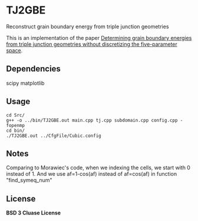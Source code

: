 # TJ2GBE
Reconstruct grain boundary energy from triple junction geometries

This is an implementation of the paper [Determining grain boundary energies from triple junction geometries without discretizing the five-parameter space](https://doi.org/10.1016/j.actamat.2018.12.022).

## Dependencies

scipy
matplotlib

## Usage

```shell
cd Src/
g++ -o ../bin/TJ2GBE.out main.cpp tj.cpp subdomain.cpp config.cpp -fopenmp
cd bin/
./TJ2GBE.out ../CfgFile/Cubic.config
```

## Notes

Comparing to Morawiec's code, when we indexing the cells, we start with 0 instead of 1. And we use af=1-cos(af) instead of af=cos(af) in function "find\_symeq\_num"

## License
__BSD 3 Cluase License__
